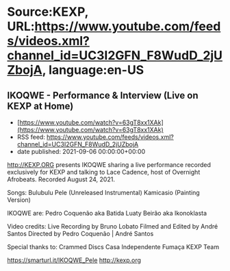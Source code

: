 # Source:KEXP, URL:https://www.youtube.com/feeds/videos.xml?channel_id=UC3I2GFN_F8WudD_2jUZbojA, language:en-US

## IKOQWE - Performance & Interview (Live on KEXP at Home)
 - [https://www.youtube.com/watch?v=63gT8xx1XAk](https://www.youtube.com/watch?v=63gT8xx1XAk)
 - RSS feed: https://www.youtube.com/feeds/videos.xml?channel_id=UC3I2GFN_F8WudD_2jUZbojA
 - date published: 2021-09-06 00:00:00+00:00

http://KEXP.ORG presents IKOQWE sharing a live performance recorded exclusively for KEXP and talking to Lace Cadence, host of Overnight Afrobeats. Recorded August 24, 2021.

Songs:
Bulubulu 
Pele
(Unreleased Instrumental)
Kamicasio (Painting Version)

IKOQWE are: 
Pedro Coquenão aka  Batida
Luaty Beirão aka Ikonoklasta 

Video credits:
Live Recording by Bruno Lobato
Filmed and Edited by André Santos
Directed by Pedro Coquenão | André Santos

Special thanks to:
Crammed Discs
Casa Independente
Fumaça
KEXP Team

https://smarturl.it/IKOQWE_Pele
http://kexp.org

